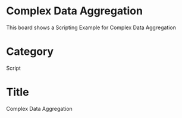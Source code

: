 # Complex Data Aggregation 
This board shows a Scripting Example for Complex Data Aggregation

# Category
Script

# Title 
Complex Data Aggregation